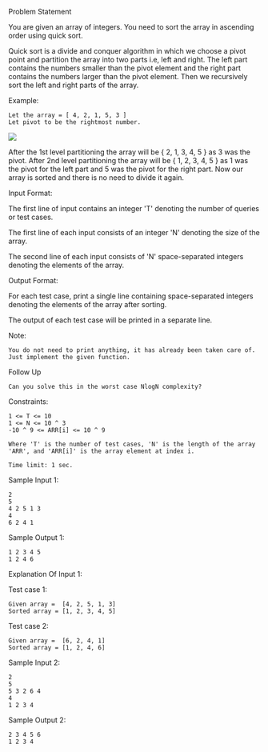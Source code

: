Problem Statement

You are given an array of integers. You need to sort the array in ascending order using quick sort.

Quick sort is a divide and conquer algorithm in which we choose a pivot point and partition the array into two parts i.e, left and right. The left part contains the numbers smaller than the pivot element and the right part contains the numbers larger than the pivot element. Then we recursively sort the left and right parts of the array.

Example:

    Let the array = [ 4, 2, 1, 5, 3 ]
    Let pivot to be the rightmost number.

<img src="https://files.codingninjas.in/screenshot_2020-12-21-untitled-diagram-drawio-diagrams-net-4-6773.png">

After the 1st level partitioning the array will be { 2, 1, 3, 4, 5 } as 3 was the pivot. After 2nd level partitioning the array will be { 1, 2, 3, 4, 5 } as 1 was the pivot for the left part and 5 was the pivot for the right part. Now our array is sorted and there is no need to divide it again.

Input Format:

The first line of input contains an integer 'T' denoting the number of queries or test cases. 

The first line of each input consists of an integer 'N' denoting the size of the array.

The second line of each input consists of 'N' space-separated integers denoting the elements of the array.

Output Format:

For each test case, print a single line containing space-separated integers denoting the elements of the array after sorting.

The output of each test case will be printed in a separate line.

Note:

    You do not need to print anything, it has already been taken care of. Just implement the given function.

Follow Up

    Can you solve this in the worst case NlogN complexity?

Constraints:

    1 <= T <= 10
    1 <= N <= 10 ^ 3
    -10 ^ 9 <= ARR[i] <= 10 ^ 9

    Where 'T' is the number of test cases, 'N' is the length of the array 'ARR', and 'ARR[i]' is the array element at index i.

    Time limit: 1 sec.

Sample Input 1:

    2
    5
    4 2 5 1 3
    4     
    6 2 4 1
    
Sample Output 1:

    1 2 3 4 5
    1 2 4 6

Explanation Of Input 1:

Test case 1:

    Given array =  [4, 2, 5, 1, 3]
    Sorted array = [1, 2, 3, 4, 5]

Test case 2:

    Given array =  [6, 2, 4, 1]
    Sorted array = [1, 2, 4, 6]

Sample Input 2:

    2
    5 
    5 3 2 6 4
    4
    1 2 3 4

Sample Output 2:

    2 3 4 5 6
    1 2 3 4